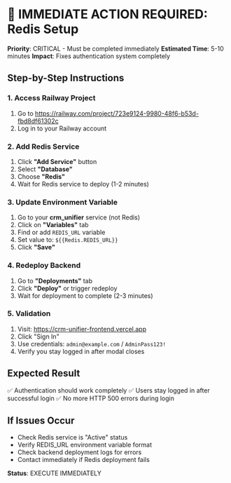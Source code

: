 # 🔴 IMMEDIATE ACTION REQUIRED: Redis Setup

**Priority**: CRITICAL - Must be completed immediately
**Estimated Time**: 5-10 minutes
**Impact**: Fixes authentication system completely

## Step-by-Step Instructions

### 1. Access Railway Project
1. Go to https://railway.com/project/723e9124-9980-48f6-b53d-fbd8df61302c
2. Log in to your Railway account

### 2. Add Redis Service
1. Click **"Add Service"** button
2. Select **"Database"**
3. Choose **"Redis"**
4. Wait for Redis service to deploy (1-2 minutes)

### 3. Update Environment Variable
1. Go to your **crm_unifier** service (not Redis)
2. Click on **"Variables"** tab
3. Find or add `REDIS_URL` variable
4. Set value to: `${{Redis.REDIS_URL}}`
5. Click **"Save"**

### 4. Redeploy Backend
1. Go to **"Deployments"** tab
2. Click **"Deploy"** or trigger redeploy
3. Wait for deployment to complete (2-3 minutes)

### 5. Validation
1. Visit: https://crm-unifier-frontend.vercel.app
2. Click "Sign In"
3. Use credentials: `admin@example.com` / `AdminPass123!`
4. Verify you stay logged in after modal closes

## Expected Result
✅ Authentication should work completely
✅ Users stay logged in after successful login
✅ No more HTTP 500 errors during login

## If Issues Occur
- Check Redis service is "Active" status
- Verify REDIS_URL environment variable format
- Check backend deployment logs for errors
- Contact immediately if Redis deployment fails

**Status**: EXECUTE IMMEDIATELY